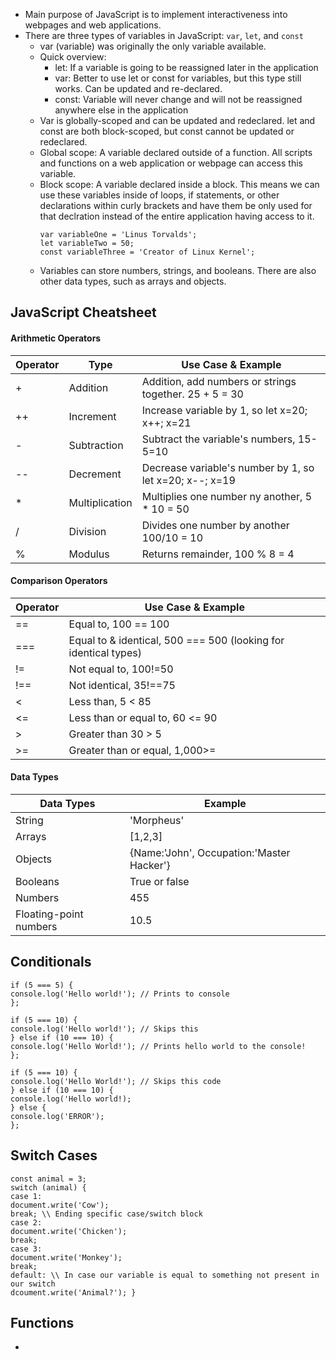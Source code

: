- Main purpose of JavaScript is to implement interactiveness into webpages and web applications.
- There are three types of variables in JavaScript: `var`, `let`, and `const`
    - var (variable) was originally the only variable available.
    - Quick overview:
        - let: If a variable is going to be reassigned later in the application
        - var: Better to use let or const for variables, but this type still works. Can be updated and re-declared.
        - const: Variable will never change and will not be reassigned anywhere else in the application
    - Var is globally-scoped and can be updated and redeclared. let and const are both block-scoped, but const cannot be updated or redeclared.
    - Global scope: A variable declared outside of a function. All scripts and functions on a web application or webpage can access this variable.
    - Block scope: A variable declared inside a block. This means we can use these variables inside of loops, if statements, or other declarations within curly brackets and have them be only used for that declration instead of the entire application having access to it.
      ```
      var variableOne = 'Linus Torvalds';
      let variableTwo = 50;
      const variableThree = 'Creator of Linux Kernel';
      ```
    - Variables can store numbers, strings, and booleans. There are also other data types, such as arrays and objects. 

## JavaScript Cheatsheet
#### Arithmetic Operators
| Operator | Type | Use Case & Example |
| --- | --- | --- |
| + | Addition | Addition, add numbers or strings together. 25 + 5 = 30 |
| ++ | Increment | Increase variable by 1, so let x=20; x++; x=21 |
| - | Subtraction | Subtract the variable's numbers, 15-5=10 |
| -- | Decrement | Decrease variable's number by 1, so let x=20; x--; x=19 |
| * | Multiplication | Multiplies one number ny another, 5 * 10 = 50 |
| / | Division | Divides one number by another 100/10 = 10 |
| % | Modulus | Returns remainder, 100 % 8 = 4 |

#### Comparison Operators
| Operator | Use Case & Example |
| --- | ---|
| == | Equal to, 100 == 100 |
| === | Equal to & identical, 500 === 500 (looking for identical types) | 
| != | Not equal to, 100!=50 |
| !== | Not identical, 35!==75 |
| < | Less than, 5 < 85 |
| <= | Less than or equal to, 60 <= 90 |
| > | Greater than 30 > 5 |
| >= | Greater than or equal, 1,000>= | 

#### Data Types
| Data Types | Example |
| --- | --- |
| String | 'Morpheus' |
| Arrays | [1,2,3] |
| Objects | {Name:'John', Occupation:'Master Hacker'} |
| Booleans | True or false |
| Numbers | 455 |
| Floating-point numbers | 10.5 |

## Conditionals 
```
if (5 === 5) {
console.log('Hello world!'); // Prints to console
};
```

```
if (5 === 10) {
console.log('Hello world!'); // Skips this
} else if (10 === 10) {
console.log('Hello World!'); // Prints hello world to the console!
};
```

```
if (5 === 10) {
console.log('Hello World!'); // Skips this code
} else if (10 === 10) {
console.log('Hello world!);
} else {
console.log('ERROR');
};
```

## Switch Cases
```
const animal = 3;
switch (animal) {
case 1:
document.write('Cow');
break; \\ Ending specific case/switch block
case 2:
document.write('Chicken');
break;
case 3:
document.write('Monkey');
break;
default: \\ In case our variable is equal to something not present in our switch
dcoument.write('Animal?'); }
```

## Functions
- 
